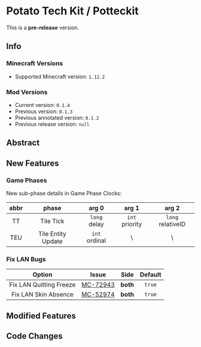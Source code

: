 # Potato Tech Kit / Potteckit

This is a **pre-release** version.

## Info

### Minecraft Versions

- Supported Minecraft version: `1.12.2`

### Mod Versions

- Current version: `0.1.4`
- Previous version: `0.1.3`
- Previous annotated version: `0.1.2`
- Previous release version: `null`

## Abstract

## New Features

### Game Phases

New sub-phase details in Game Phase Clocks:

| abbr |       phase        |     arg 0     |     arg 1      |       arg 2       |
|:----:|:------------------:|:-------------:|:--------------:|:-----------------:|
|  TT  |     Tile Tick      | `long` delay  | `int` priority | `long` relativeID |
| TEU  | Tile Entity Update | `int` ordinal |       \        |         \         |

### Fix LAN Bugs

|         Option          |                        Issue                        |   Side   | Default |
|:-----------------------:|:---------------------------------------------------:|:--------:|:-------:|
| Fix LAN Quitting Freeze | [MC-72943](https://bugs.mojang.com/browse/MC-72943) | **both** | `true`  |
|  Fix LAN Skin Absence   | [MC-52974](https://bugs.mojang.com/browse/MC-52974) | **both** | `true`  |

## Modified Features

## Code Changes
